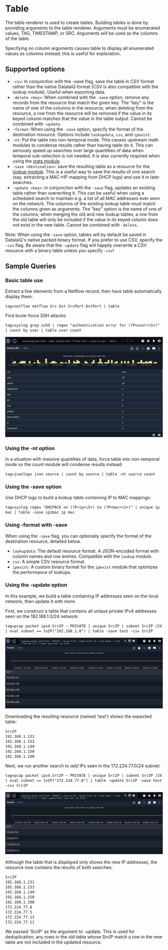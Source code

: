 # Table

The table renderer is used to create tables. Building tables is done by providing arguments to the table renderer. Arguments must be enumerated values, TAG, TIMESTAMP, or SRC. Arguments will be used as the columns of the table.

Specifying no column arguments causes table to display all enumerated values as columns instead; this is useful for exploration.

## Supported options

* `-csv`: In conjunction with the -save flag, save the table in CSV format rather than the native DatalaiQ format (CSV is also compatible with the lookup module). Useful when exporting data.
* `-delete <key>`: When combined with the `-save` option, remove any records from the resource that match the given key. The "key" is the name of one of the columns in the resource; when deleting from the resource, a row from the resource will be removed if the value in its keyed column matches that the value in the table output. Cannot be combined with `-update`.
* `-format`: When using the `-save` option, specify the format of the destination resource. Options include `lookupdata`, `csv`, and `ipexist`. 
* `-nt`: Put the table into non-temporal mode. This causes upstream math modules to condense results rather than having table do it. This can seriously speed up searches over large quantities of data when temporal sub-selection is not needed. It is also currently required when using the [stats module](#!search/stats/stats.md).
* `-save <destination>`: save the resulting table as a resource for the [lookup module](#!search/lookup/lookup.md). This is a useful way to save the results of one search (say, extracting a MAC->IP mapping from DHCP logs) and use it in later searches.
* `-update <key>`: in conjunction with the `-save` flag, updates an existing table rather than overwriting it. This can be useful when using a scheduled search to maintain e.g. a list of all MAC addresses ever seen on the network. The columns of the existing lookup table must match the columns given as arguments. The "key" option is the name of one of the columns; when merging the old and new lookup tables, a row from the old table will only be included if the value in its keyed column does not exist in the new table. Cannot be combined with `-delete`.

Note: When using the `-save` option, tables will by default be saved in DatalaiQ's native packed binary format. If you prefer to use CSV, specify the `-csv` flag. Be aware that the `-update` flag will happily overwrite a CSV resource with a binary table unless you specify `-csv`!

## Sample Queries

### Basic table use

Extract a few elements from a Netflow record, then have table automatically display them:

```
tag=netflow netflow Src Dst SrcPort DstPort | table
```

Find brute-force SSH attacks:

```
tag=syslog grep sshd | regex "authentication error for (?P<user>\S+)" | count by user | table user count
```

![](table-render.png)

### Using the -nt option

In a situation with massive quantities of data, force table into non-temporal mode so the count module will condense results instead:

```
tag=jsonlogs json source | count by source | table -nt source count
```

### Using the -save option

Use DHCP logs to build a lookup table containing IP to MAC mappings:

```
tag=syslog regex "DHCPACK on (?P<ip>\S+) to (?P<mac>\S+)" | unique ip mac | table -save ip2mac ip mac
```

### Using -format with -save

When using the `-save` flag, you can optionally specify the format of the destination resource, detailed below.

- `lookupdata`: The default resource format. A JSON-encoded format with column names and row entries. Compatible with the `lookup` module.
- `csv`: A simple CSV resource format.
- `ipexist`: A custom binary format for the `ipexist` module that optimizes the performance of lookups. 

### Using the -update option

In this example, we build a table containing IP addresses seen on the local network, then update it with more.

First, we construct a table that contains all unique private IPv4 addresses seen on the 192.168.1.0/24 network:

```
tag=pcap packet ipv4.SrcIP ~ PRIVATE | unique SrcIP | subnet SrcIP /24 | eval subnet == toIP("192.168.1.0") | table -save test -csv SrcIP
```

![](update1.png)

Downloading the resulting resource (named 'test') shows the expected table:

```
SrcIP
192.168.1.131
192.168.1.153
192.168.1.149
192.168.1.150
192.168.1.100
```

Next, we run another search to *add* IPs seen in the 172.224.77.0/24 subnet:

```
tag=pcap packet ipv4.SrcIP ~ PRIVATE | unique SrcIP | subnet SrcIP /24 | eval subnet == toIP("172.224.77.0") | table -update SrcIP -save test -csv SrcIP
```

![](update2.png)

Although the table that is *displayed* only shows the new IP addresses, the resource now contains the results of both searches:

```
SrcIP
192.168.1.131
192.168.1.153
192.168.1.149
192.168.1.150
192.168.1.100
172.224.77.8
172.224.77.5
172.224.77.13
172.224.77.11
```

We passed 'SrcIP' as the argument to -update. This is used for deduplication; any rows in the old table whose SrcIP match a row in the new table are not included in the updated resource.
